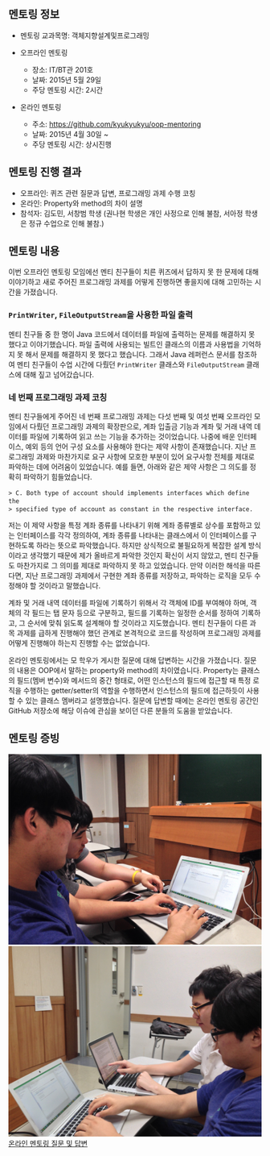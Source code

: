 ## 멘토링 정보

- 멘토링 교과목명: 객체지향설계및프로그래밍
- 오프라인 멘토링

    * 장소: IT/BT관 201호
    * 날짜: 2015년 5월 29일
    * 주당 멘토링 시간: 2시간

- 온라인 멘토링

    * 주소: https://github.com/kyukyukyu/oop-mentoring
    * 날짜: 2015년 4월 30일 ~
    * 주당 멘토링 시간: 상시진행

## 멘토링 진행 결과

- 오프라인: 퀴즈 관련 질문과 답변, 프로그래밍 과제 수행 코칭
- 온라인: Property와 method의 차이 설명
- 참석자: 김도민, 서창범 학생 (권나현 학생은 개인 사정으로 인해 불참, 서아정
          학생은 정규 수업으로 인해 불참.)

## 멘토링 내용

이번 오프라인 멘토링 모임에선 멘티 친구들이 치른 퀴즈에서 답하지 못 한 문제에
대해 이야기하고 새로 주어진 프로그래밍 과제를 어떻게 진행하면 좋을지에 대해
고민하는 시간을 가졌습니다.

### `PrintWriter`, `FileOutputStream`을 사용한 파일 출력

멘티 친구들 중 한 명이 Java 코드에서 데이터를 파일에 출력하는 문제를 해결하지
못 했다고 이야기했습니다. 파일 출력에 사용되는 빌트인 클래스의 이름과 사용법을
기억하지 못 해서 문제를 해결하지 못 했다고 했습니다. 그래서 Java 레퍼런스
문서를 참조하여 멘티 친구들이 수업 시간에 다뤘던 `PrintWriter` 클래스와
`FileOutputStream` 클래스에 대해 짚고 넘어갔습니다.

### 네 번째 프로그래밍 과제 코칭

멘티 친구들에게 주어진 네 번째 프로그래밍 과제는 다섯 번째 및 여섯 번째
오프라인 모임에서 다뤘던 프로그래밍 과제의 확장판으로, 계좌 입출금 기능과 계좌
및 거래 내역 데이터를 파일에 기록하여 읽고 쓰는 기능을 추가하는 것이었습니다.
나중에 배운 인터페이스, 예외 등의 언어 구성 요소를 사용해야 한다는 제약 사항이
존재했습니다. 지난 프로그래밍 과제와 마찬가지로 요구 사항에 모호한 부분이 있어
요구사항 전체를 제대로 파악하는 데에 어려움이 있었습니다. 예를 들면, 아래와
같은 제약 사항은 그 의도를 정확히 파악하기 힘들었습니다.

    > C. Both type of account should implements interfaces which define the
    > specified type of account as constant in the respective interface.

저는 이 제약 사항을 특정 계좌 종류를 나타내기 위해 계좌 종류별로 상수를
포함하고 있는 인터페이스를 각각 정의하여, 계좌 종류를 나타내는 클래스에서 이
인터페이스를 구현하도록 하라는 뜻으로 파악했습니다. 하지만 상식적으로
불필요하게 복잡한 설계 방식이라고 생각했기 때문에 제가 올바르게 파악한 것인지
확신이 서지 않았고, 멘티 친구들도 마찬가지로 그 의미를 제대로 파악하지 못 하고
있었습니다. 만약 이러한 해석을 따른다면, 지난 프로그래밍 과제에서 구현한 계좌
종류를 저장하고, 파악하는 로직을 모두 수정해야 할 것이라고 말했습니다.

계좌 및 거래 내역 데이터를 파일에 기록하기 위해서 각 객체에 ID를 부여해야 하며,
객체의 각 필드는 탭 문자 등으로 구분하고, 필드를 기록하는 일정한 순서를 정하여
기록하고, 그 순서에 맞춰 읽도록 설계해야 할 것이라고 지도했습니다. 멘티
친구들이 다른 과목 과제를 급하게 진행해야 했던 관계로 본격적으로 코드를
작성하며 프로그래밍 과제를 어떻게 진행해야 하는지 진행할 수는 없었습니다.

온라인 멘토링에서는 모 학우가 게시한 질문에 대해 답변하는 시간을 가졌습니다.
질문의 내용은 OOP에서 말하는 property와 method의 차이였습니다. Property는
클래스의 필드(멤버 변수)와 메서드의 중간 형태로, 어떤 인스턴스의 필드에 접근할
때 특정 로직을 수행하는 getter/setter의 역할을 수행하면서 인스턴스의 필드에
접근하듯이 사용할 수 있는 클래스 멤버라고 설명했습니다. 질문에 답변할 때에는
온라인 멘토링 공간인 GitHub 저장소에 해당 이슈에 관심을 보이던 다른 분들의
도움을 받았습니다.

## 멘토링 증빙

![오프라인 멘토링 사진 1](./IMG_1273.jpg)
![오프라인 멘토링 사진 2](./IMG_1274.jpg)
[온라인 멘토링 질문 및 답변](https://github.com/kyukyukyu/oop-mentoring/issues/2)
